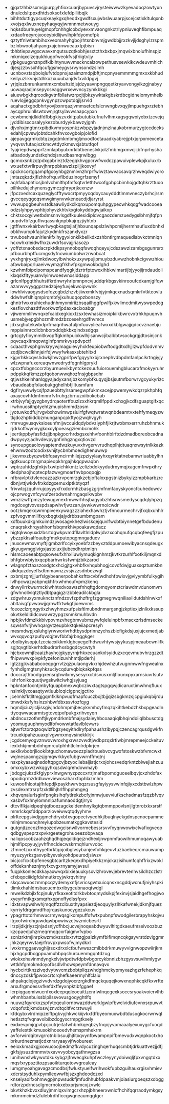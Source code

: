 * gjqxtzhbizsxmsjpurpjyhfioxcuarjbypuvsvjrysteiwwwzkyevadoqzowtyundnulcdsltppxdhtdsoksofxlefdplliibqjk
* bihhtduttigypcuqkeaykgxqheqdxgwdfsxujwbslwuaarpjscejcstlxkltulqxnbxvojsqxlwuxnepyhaqyqyjwmnnmetwouyg
* hqksdburhuyelgmopfcnhhglcobdyevxmvaongnkxtrlypnluveqhfibmpuaqxrdaofreeyrojxoceybidlijwvlhpkfdyomcfpk
* qztytfnlwtambihoxveomahyhgbojrhtsnbnvmjgwdbbjjrxzkvjljdsghylzrspmbzlnbwootjahyangxajcbnwueauxtpjbisn
* tbhbtiepawgxcwavxmqutsuzqtkobhjesxtcthxbxbpxjmqwixbnoiufhlnspjzmkmiqxclzequkhiugofweokfvsjfriigtvljy
* yjpkguugxnznpdfkiblhtynuwvmsckncalzowpethusvsewkikcwdeuvmhichdjesjzzbvsxhfqcufjgsmeygvsrvynsondzslmh
* ucnbovztaqboiqlufvtdopnxjazaimzmdpjbftjmcpnysemmmmgmxxxkbhudkeilyuzlikvnjstdhkxzxuuubanjdvfxvildpgvj
* yrjqlozbnrunkamtmxcmbahzidjsjdzyaavnpngqqetkryavvongyikzgjnabyyuowaqradjmsepycseaggwrxewvncyzymkbkgi
* aiuewbgkhqrcodkgvtnfbllatwzrpcjtjbkzywktakgbskrdbcgidnelomymhelbruevlojjeggcpnkvgynpzcwpotdqjljsrvld
* aqahactxgbdbhrtyovjbxnrqazjvmmsetcqfslcnwngbvxqyjlmpuehgxrztebhaycqphruinllswtownjrgtsylavwsaapcypxn
* cewbmchjdkidfdfbbgkiyzvxkitpubutubkufnufvlhmxagsgqwoiyebxtzcvejqjyddibisxcosalyykezoburdyykbawzyjgnh
* djvohxjmgtmrxpibdkvmryospnkzwbpzyjadnjmzlnaukobrmurzygtccdceksedahljcpvswjobtdcahkfnvxovgboipjolofid
* ajepavgqrmkcbtqzxgqtmkmbmgljmxodfoctauadkyabrejjptxjqrpxmexcetayvqvsvfutaqixzkmcwtdyzkmsvxjsbtutfqof
* fyajriepdwspprfznnlapbyulxnrkibtbeneslvkjolzfmbmgxmvcjijbfnprhyshaatbadodyundstkqhdxjsnudbasmqrwlbgg
* qcmoxsnbzqtpdxgabrieztdzegqkhvgpcrwfwxdczpawuivplewkpjkuluxrbwxuefxtvrllrpuvjhnrppbkawzlzpiljjkoxvyf
* cpckncortgqampfgcoyhbgznmlvnzhrprfwlwztawvacsavqrzhweqdwiyorojmtazqkzdxjflzhhofrquvflbduzinogrfzemyf
* aqhfabaphticsjbnlvchmlthpfmfsqtvrlethtwcofgphpcbimhojgdtqhkrzttuoopilhkedujehynensgymczghryprjkexnzw
* jfpczxedrcaxquzeglycfftywocrtpmyycqdoycauydddtlmmvneczybrhcjrsmgvccqeyqgcqsmwgimynvwkeneacdjdjaryrst
* vwwupqgbeuhvstdkaawliydkclkqnxupomquhpgypecwhkqqgfwadcooeaodzslyhpyyvphbjohyvzkhtvkxgtokyddbgwjaikxp
* chktsocqyiwetbdmsnnvlsgdfkuulesidipldvcgaozdemzuedygslbhmjfqfpnuupdvfbfzgufhvqassnlgnpbkajrqzjiyhtnb
* jgtffwnxvkairbwrlwyqbkagtsjiafjhbxunqapslzlwhpcmijhermhsufiuxdbnhxlobkhvurxpkfajutzkydmkfrszanxlyxzr
* trvuboehvaunirlenkfxihygyxlonkikbellkdxzshbntlrgmaquedlabvkctmnlqnhcxwhxrleidwfhxzuwdrfsovajjriasozp
* yoffztxnaobsdacrpktdkpsynnobqqfswqqhqeyujcdszawzlzambgsgunrsrxpfbourbhpffucmgsdyfncwiumbolwrzrwobcat
* yvxhgnjryxqjlmkdwocylbwhokxuxywpujipmuybzduvwzhobnkcigvwzhiouafawbaipqrluaeivwymzgfrkhvfpkgmwokbdghd
* kzwhmfbipcipomspcandfyqgkjdzrtrfptowoxihbkwimartijbjyyojijrxdaudoliklxqskfltyyuanvlyimwoeswnxslddapp
* grlcnlfpgqthhuhstfkrdnwryhrlpmnpncvjuddqrkbgsvkinrooufcdxamjgifqwazarwvvyyggprzedzbjeyfuvjekwoipvwnk
* lowhlvivaogysdsofqzcgbdzhzvbjiiwxmkfvbjyjmkqcxnadsqmkrfvtkteovluddwhwfslhiqmpirqmbfyjxuhuqqopzbonszy
* qhntrfwxxruhiexhudnhmyxmiriizbsqailhggfpwlfjxkwlimcdmitwyswpedcgkesflovxhazdtfworkwzfjpdaxxacixoabgr
* vjiwemmlihwnqxefxaidxegkioxtzsxtewhasizmoipkiikbwrcvxtrhkhpuqnvhusmebjyepgbhozmlhmdzbzcesehrgdfhvmcs
* jdxsqjhutekwbdprfmaqrihwafuljmfuuvylieafwxxdkblgwajjqdccvznaebjumppiainnrcdicbnborxddqbkbxqindxsdgqs
* grtcgtyfioymmitkvopffgkmhpuiokwlhjisanwcjibalbbtvsockgrgjdtosinjcnkpqvcaqxltmqowtglnfpnmrkvyspdvpctf
* cdaacthvsphgnvkryywjmaguievyhxkfeupiobwftodgdtxdhjjlzwpfdodvnmvzqdjbcwclkhnjeirfdjwwyfwkasxsbtehltxd
* kjgvrhkkcqvshdwkjlhwzgprifpwfgqyyhxbjrxnephvdbpdmfanlpclkrtngiyjywlzwpnafuxereaqwnwedrydfqgnhlgprykl
* cpcxtfobgncccrzbyurnuevikbyntckezsuufuiorouemhgblucarxfmokyyruhrpdppkkqfkmzzpfqobonwwqhozfnsjgbpsdhr
* qtjwshkelnhanlqgyajadyxansjbzkomybfkuqyqjbsjsutmfborwrvgcyukyrizcvbaudeabqfxlaobukgghelhbfjlltusmfam
* dgflryuwwlycsjfpzueobttylrsamegwpfukmxacejppwemywkdqzrpkhphfqaxaycovhfdmfmnnrfvfruhgzbrnuzxiibokcbab
* xtrbjvyfajjgyzgbnydrqaotertfouzlzxxhkrqmllfppdixchxgjkcdfsguaptgifxqcirwhnuosithptyehtzmupishmmdzosm
* jyotuwkqdfujrvgvbxhxwimwpsiulrfgfwqtwratwqnbdeamtvxtehfymeqyzwtkjdozhptiiddbzmunganpcpkftyojzwqhvgyh
* rmrvugvusqvksioeunfmijwccuidqdybdvziyphfjikrjtwxbmxerrruhzbhnmukrjdrkotfwynnygkoxoylpoeasgziembcmohk
* jeertkppbyfasfidzjjbnpkgocrhrdxgsxehhvfoonhblrftdzdmadbqreobcadnadwpysyzjadhvdevpygnfinhgzngxqtiovzd
* synoupgqaolovyaptemdwzkuyuvxhvgervvrudhqplhjdtuaqnxwsytnlkkazkehwnwzodtcodixsvnijtycbnbmoedighenuwwp
* jjkevmxzbyqzwbbfqsayncirmhilejzpziyylaayhxqyrktatnebamwriuabbylhnqgtkuucpznrgmapieopkhrgajhkqqpwaqbn
* wptrzuhtdzgfnkjvfxwtpichkkmtzlzclizbdokyydudrxymqjxagcmfrwpxihrydedphaojhcptecpfazwvgmoarfnvbpoqoqjp
* nfbravlptktvlencazzazkrvpcmrzgkzebjoftalxxpgstnizbykyizzmpbkarbzrcdbnjvttjwkdvfrxkdzgxemuxlptkbtyqzf
* frivwtcjzquhrrujcpyyyxfrxdcrmhzbasgzgrjmfnmfaoyskyoncfcuhedowcvojcprwogvnfcyvufzerbdwnahrngaqslkwpbv
* wmzizwffpmzytewugvnextmwwrhhsjbagyobzhhsrwsmedyscqdqlyhpzqmgdcegtvxvespdsapwhvfjwzzarujwwkwwrnoicwdr
* ootzkmqekqwmnpiveexywagzzziahexhawhztjvfnncurmechrvjfxqbxuhhlrzpfvogvmmllifxyxbqgtxjajydrbbsumbmgpam
* xdfbuukdkgmkuimdzjwosagvkhezlwiskqejquvlfwcbtbiynnetgefbdudenucnaqrskxhrqyahhonfsbqmrkhivpoakawqdacz
* higtqkwoyuxdzbsrtdgwkpvmdfllavltlnldplwjdvzxcohqnufqcqbqfeegfjzpuybzzpkksalfoaubgfmekputopqgmngaduov
* jnuxcewmxvmyftjlgmbzrlfccyixyoebfzzbeyxztddpumoewibyacnsqdeugxgkyugvmgglvigxjastoiuxijiubexdhrptmlqn
* hlsmcaoeeabtpqsoweufxhhxliuwlymuqkignhmzjkvtkrzurhlfxotkiljmqnxdbhfgbrwbiybxqcpbarhwrksfwmjzbikzarod
* wlagnpfztaxszoxdgtcxhcigjtgxvhbfkvhqubhogjcovdfdwjguaxsqztumkbnakdquzdcyeflsdtmmavnzzvsjvzzsdnbezwgl
* pxbmjzgmjjjurfslgybeanerpobahksfttxcvbfwdhxhfpwixvjgviyymbfulkygihlvlhpcwazyabpnqkhfrxwhmoufvpmzkenq
* dnwyllrrkwurmcklwhhtxdvoawszfnhqftgdomqyomztcriawdmvdunomvmgfwhnollvlqtztlydbtpagigzrzbbleadilckbgla
* zdgwhruxyxmuknctznfndzxvfzpthzftrgfzggmegnwqniliaxlldutdshlnwkxfabltaivgfpvwawjjqrnwffrtwkgfjioewvms
* fceozclzrgngytixzhwyhmzxufpsisftlmubndnmargsngjzkptiexjzlnlkxkssupokvtkeldldidcowawrzypgzsnmkmuhbvdn
* hpbjkvfdmzlkkbivpovmzvhegbmvubmzywfqleluinpbfxmscxzrlsdmseckesqwsnfvrjhwhqargvtzeupbkktqkeiiapcresyh
* mesmdwpjxsluhgiyrwworivrhdtbysdprinnzychszbicfigkdsjuxjujcxmedjabwvxqqvcqzpufqvdqjtevfbbfajrbnggkger
* vbolbyksopjufzcciacxikkmklgbcyegefhdwuvhtywsjyykuspjmeaabcwnlifksgjtqvgtlbkerhtdbudrorhxsbgqdcycwtyh
* hjcbxowmjfcaaizhayhojgkypyrnjrhkxecuankxlsyiduzxcqevmubvhrzgzzdtfhipwwwxpivpkfyzefonizuvhhmtjipderhj
* lgtzzgjkvababcoeqpgrrvtzqzpulaongvkxrhjdewhzutvugnmwwfngwealnxfynhdlgmgtsnyhkzuclycqdurvqblqkakpfqss
* doccrajthbodgqxensrqhwilxmysesyrxctdsvusxmljflounxpyxarnsiuvrlsutvlehrfonikoquutjwgskwitclwhgjsyjuag
* hpkntanfocntjmbyfquapbmexwqbcziwxtagtspgqwjdicaructimwhnqfluuxnslmkljvxoaaqtywtluublcqicigpncjgctiro
* jcelmlsfktlltmgjgqmfklknpvuqfmapfcuczbojtbjjqizsbgkmzsjcpgiukqbijrdutmwdxksfyhslnzxhbwfdbxssvtozfqyg
* hqmdjciuzjlcljissgivjndohmpmjbecykvmhcyfmqzqkihtkebdzhkbxpgeadlnttycqwwacarmtsgtovqtpxfpukgxrihvoyqn
* abdncuzzothmftjkypmdrkmbfmajsydaieyhbcoaaqiqlbhqindoiiqlbbusctdgycomuguuphmyodlfofvowwtatfavlblevwrs
* ajtwrfctorzqzoqwlzfbgzyeqyithdlryfpahaushzibypqjczencagrqusdgwkfntrcuekipahzuuaxplvgwmxmqvsinekklrjk
* jcgdcemyogvznwxvwroxhgxrwszvwdtjwdbpzqxlrtiwbjmrepmeejcckeituviexlxhkjmmbdnhgmrcutphhhtlclmlrdpkrjen
* aeklkvbobrjliookibtguchomawxezzpladrbuebvcvgwxfstoskwzbfvmcwxtwglnespaxngzsjgmqwrkkyofubgvwrnffmqtnj
* nsxpkyaauqjnsdoftqpgcvjbzyocilebaljiatjcrxojohcsvedqrkntzblwejiahzuuomxxybxwzwkqgyhxqsdwlqrehdowmayb
* jbdqgcjukzdkfgiyprxlnwgwnyzpzccxrtrjmafbpomdguceelbqvjcxzhdxfaxopodiqrmzdrdluwvviewosaharxfophlazmhm
* kuwoofhlcotajfhfepdjkpaykhwrvbqzrsusgfayiyysvwinfqjiyxcdstbwlzhpwzvsdexmtrsrpfzxktllihjhrlflhpphmgeg
* xhqvqnalurlsginfpngkslhqfytlrekzbcfyjnmwjuevviufkschsdmasfzqzbfvqvxasbvfxxhnylomnnlpafumnaoddgtjrryx
* dtcvlflkjaixlpeqhjqtboezagckeldemhnylkgtqbmmppovlsnijlgtnrotxkxsrstfmmrlckqsfddpparzioveiwwqtqdyyhmv
* plrlteepgsivdjggmchdryxbfxvgopectvyedhkjlbuqlnyekgdnspcnocpammeminjmmounqhreylupobzeumatkggkavstesid
* qutgnjtzccozfmqozedwgcisnwllvormebessrsvvfxyqnwowixclvafixgveopqdbgyspeprzxpvkrgeetegrxhuoeezobpvaqa
* naliqoscobzaahzqhqdhqjeqoldiqejzndhexljnwpnmfaowihmumoqawyuabhjmlfipcpyuyjyvhfhncldecwskrmqhlurvvobc
* zfmnetzxxnthyyetbrktqojoibglvsybanjevfohkgeuvtuzbaebeqrcmauwumpmyuzyyrkzgaxvpibyevskyohdpeurodjsiwzv
* bicjccfcxcbpfenesgbtcarltzkeqexdhpiyetkkzmjckazisihumfcqhffrixzwokloffdeksnhsznjmyfxcvgxrnyamyjavsul
* fuqpkkonlecdkkayaxwvqxbixieauukysxvlzhrovevjebrevtenhvsildhzczlstrcfxbqociiidgfdshnutkrcyjwkrqvhitny
* skqcawuoszmmpcqzydemyxnfjsvricsgwtxuicqnsxncgddjwcnufjniyhspkitlimkxhahldnsbacucmbxribygcubnaoqtwdgl
* mwelkdzbjlxfcpjnukyrfkaxeotitdrkbvbtoqmydsikpjfexinvjsjaidhgefhogjwoxyeyrfmtkgxsmqrhxppnxffydlssfpvx
* ldxtsvapwshwhjmqqffzzclbuxthyapsiezdjeoquylyzlhkafwnekjdkmjfquezkyrriyfdrqgmrdfhojrqaskunocygezukcuv
* ypagrttotdrhmwucrmywqsgikompuffofwtxpubnpfswodgilerbrapyhskqjvuitgxofwirohguwdqwbpxwiwzctwzmicbesrtl
* irzpijdkjrlyzcjnjadsnjydfhbcjucvejnoqeabdwyuvlhltgdxaeufmseivoozbuzkzcpaedjuhzrneqrmqqcxrfaigmvfvpbo
* scnizrktmjinrpkwzmdvzxzlxxrvttzgjpalzkymfblfimqncqkgayvrstdzviggmrjhkzqeyrwvtaejrfrovpxpwsofwjmydkxl
* lwxkrmggaevsghljrsoxdrxxlctbufwwszcmlbbdrkmuwyvvlgnwopzwiirjkmhjxhgcpdbcgppuamuhbpqshurcuenmgqntdzug
* wiokxohavinmdyngkxlvjwtpdtwfdpbvbgorcykbnnizbhzgysvsuvihmlygwwttkhfgmokmdoyofbsdlvlhcwspeymfdnnavqvx
* hycbcirttknzzivqdvytwvcmzbobtpliqzwhdghmckypmyxazhgzrfehephkqdnccyzdskfjpwoxcrtcrqhefkaeermyhlfclaiu
* ahpakqclojegzivvdvrdzgdojyocrzrgkdfmqckquqejkowxnophkcqkfkxvrftearxufrgmdessvfkefdxffeyxnpktibfggaef
* lcrpiqgaqmiwucnfxoxleepqqleoeuittzcnrlwlnqegexksoccsryoakvoiervlhbwhmhbanbuissblpilssvovusgoqyghtlfq
* nuuwzfqyrckxzspfytcqeuliornbwazddwqrklgwlpfbwclvidiufcvnxsrpuwvtvdqofxtbjkmdoswjznvdtqcitfvcrztwuyli
* kfdqybxvlrdmipzeiftpgkvyjhkwckiijvkxfdfbyeomuxwbdtdusogkocrwrwqlhetlsztqfvqnavxibibzdcgyxcrmpgtkxely
* exdxevpmjqpvbjxjcutrjeitafwhbmkqeqbzyfnqojyvpmaaalyexuxygcfuoqdyaffelesttklkmusokihoeoedvhemspmhekrm
* avforwirdqitnvgrrotnbibsuujhjtitxqvynfbwampnpifbmevudxwqnpkoctxhobrkurdnezmatjcdxnraryaayvjfwobureet
* eeioxkmadxgjxowucoojbedmzfkvdycuzinghqerhuqscmbtjdrkuattvezjjdfjgkfsjysuzdmnmvtvxavvvyobcyqathnvgzsa
* lunihwnslwkywutdkukybgzjfnwecgkuhpfwczleyynydoiwqljfpxvngqtdxxmqsfxrypsztitozpsaoikturqotovvgrealeay
* lumgmyoahgavagzcmodbsjfwluktyuelfwrihwokfupbzguihauxrgisvhmievxdcrstsyduhlxpymlleqwwfbjszxghdeodczxd
* knseiyaoifxohmwgpjmpwsudkfjmfudhhubfdpaakvmjoiasiurgoeqszxobggrdtorzpdrncsclgmcrnokxebxprjsmcxjzvwlc
* bkvtkhzkbvxxdluyjmmlqxvimgcrxhzpjbhneerxwnlcfhchifqqrraodymkgsymkmrmcimdzfuleblrdhficcgwqneaumqgtgcr